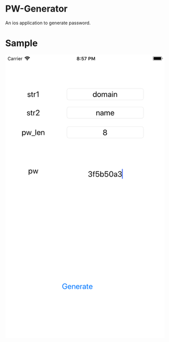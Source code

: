 # PW-Generator
An ios application to generate password.

# Sample
![image](https://github.com/neconeconeco/PW-Generator/blob/master/images/simulate1.png)
